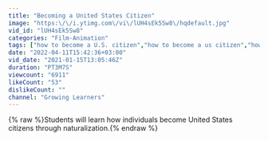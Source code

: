 ```yaml
---
title: "Becoming a United States Citizen"
image: "https:\/\/i.ytimg.com\/vi\/lUH4sEk5Sw8\/hqdefault.jpg"
vid_id: "lUH4sEk5Sw8"
categories: "Film-Animation"
tags: ["how to become a U.S. citizen","how to become a us citizen","how to become a united states citizen"]
date: "2022-04-11T15:42:36+03:00"
vid_date: "2021-01-15T13:05:46Z"
duration: "PT3M7S"
viewcount: "6911"
likeCount: "53"
dislikeCount: ""
channel: "Growing Learners"
---
```

{% raw %}Students will learn how individuals become United States citizens through naturalization.{% endraw %}
